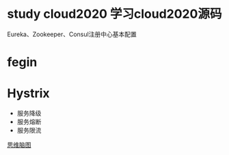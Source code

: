 #  study cloud2020  学习cloud2020源码
 
Eureka、Zookeeper、Consul注册中心基本配置
# fegin
# Hystrix
- 服务降级
- 服务熔断
- 服务限流

<a href="https://www.processon.com/view/link/5e6b6342e4b0e3993b62db71#map">思维脑图</a>
